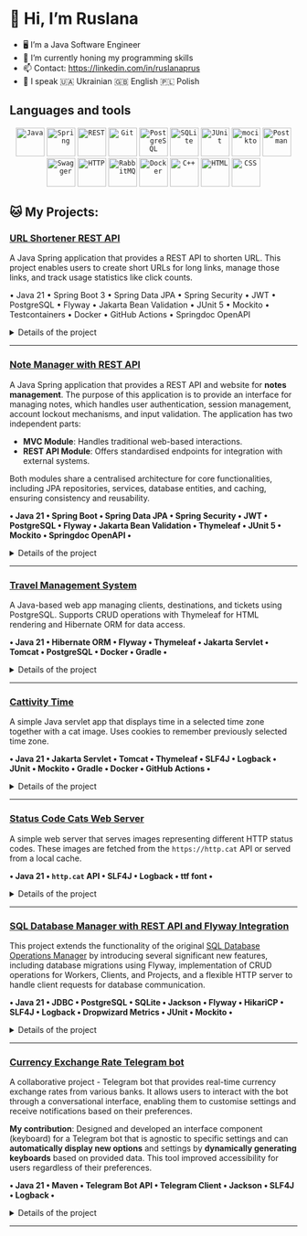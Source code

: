 # 👋 Hi, I’m Ruslana
- 🖥️ I’m a Java Software Engineer 
- 🌱 I’m currently honing my programming skills
- 📫 Contact: https://linkedin.com/in/ruslanaprus
- 📖 I speak 🇺🇦 Ukrainian 🇬🇧 English 🇵🇱 Polish

## Languages and tools
<div align="center">
  <code><img width="50" src="https://raw.githubusercontent.com/marwin1991/profile-technology-icons/refs/heads/main/icons/java.png" alt="Java" title="Java"/></code>
  <code><img width="50" src="https://raw.githubusercontent.com/marwin1991/profile-technology-icons/refs/heads/main/icons/spring.png" alt="Spring" title="Spring"/></code>
  <code><img width="50" src="https://raw.githubusercontent.com/marwin1991/profile-technology-icons/refs/heads/main/icons/rest.png" alt="REST" title="REST"/></code>
  <code><img width="50" src="https://raw.githubusercontent.com/marwin1991/profile-technology-icons/refs/heads/main/icons/git.png" alt="Git" title="Git"/></code>
  <code><img width="50" src="https://raw.githubusercontent.com/marwin1991/profile-technology-icons/refs/heads/main/icons/postgresql.png" alt="PostgreSQL" title="PostgreSQL"/></code>
	<code><img width="50" src="https://raw.githubusercontent.com/marwin1991/profile-technology-icons/refs/heads/main/icons/sqlite.png" alt="SQLite" title="SQLite"/></code>
  <code><img width="50" src="https://raw.githubusercontent.com/marwin1991/profile-technology-icons/refs/heads/main/icons/junit.png" alt="JUnit" title="JUnit"/></code>
	<code><img width="50" src="https://raw.githubusercontent.com/marwin1991/profile-technology-icons/refs/heads/main/icons/mocikto.png" alt="mocikto" title="mocikto"/></code>
  <code><img width="50" src="https://raw.githubusercontent.com/marwin1991/profile-technology-icons/refs/heads/main/icons/postman.png" alt="Postman" title="Postman"/></code>
  <code><img width="50" src="https://raw.githubusercontent.com/marwin1991/profile-technology-icons/refs/heads/main/icons/swagger.png" alt="Swagger" title="Swagger"/></code>
	<code><img width="50" src="https://raw.githubusercontent.com/marwin1991/profile-technology-icons/refs/heads/main/icons/http.png" alt="HTTP" title="HTTP"/></code>
	<code><img width="50" src="https://raw.githubusercontent.com/marwin1991/profile-technology-icons/refs/heads/main/icons/rabbitmq.png" alt="RabbitMQ" title="RabbitMQ"/></code>
	<code><img width="50" src="https://raw.githubusercontent.com/marwin1991/profile-technology-icons/refs/heads/main/icons/docker.png" alt="Docker" title="Docker"/></code>
  <code><img width="50" src="https://raw.githubusercontent.com/marwin1991/profile-technology-icons/refs/heads/main/icons/c++.png" alt="C++" title="C++"/></code>
	<code><img width="50" src="https://raw.githubusercontent.com/marwin1991/profile-technology-icons/refs/heads/main/icons/html.png" alt="HTML" title="HTML"/></code>
	<code><img width="50" src="https://raw.githubusercontent.com/marwin1991/profile-technology-icons/refs/heads/main/icons/css.png" alt="CSS" title="CSS"/></code>
</div>

## :cat: **My Projects**:

### [URL Shortener REST API](https://github.com/ruslanaprus/short-url)

A Java Spring application that provides a REST API to shorten URL. This project enables users to create short URLs for long links, manage those links, and track usage statistics like click counts.

• Java 21 • Spring Boot 3 • Spring Data JPA • Spring Security • JWT • PostgreSQL • Flyway • Jakarta Bean Validation • JUnit 5 • Mockito • Testcontainers • Docker • GitHub Actions • Springdoc OpenAPI

<details>
<summary>Details of the project</summary>
<br>
	
**Short URL Management features:**

- Generate unique short URLs for given long URLs.
- Allow users to define custom short codes (if not already in use).
- Track click statistics for each URL.
- URLs can have an optional expiration date.
- Support for active and expired URL statuses.

**REST API:**

- Fully-documented API using **Springdoc OpenAPI**.
- RESTful endpoints for creating, reading, updating, and deleting URLs.
- Pagination support for listing URLs.

**Security:**

- User authentication using **JWT (JSON Web Tokens)**.
- Endpoints for user registration and login:
    - `/api/v1/signup` - Register a new user.
    - `/api/v1/login` - Authenticate a user and generate a JWT.
- Passwords are securely hashed using **BCryptPasswordEncoder**.
- Stateless, token-based session management.

</details>

---
### [Note Manager with REST API](https://github.com/ruslanaprus/note-manager)

A Java Spring application that provides a REST API and website for **notes management**. The purpose of this application is to provide an interface for managing notes, which handles user authentication, session management, account lockout mechanisms, and input validation. The application has two independent parts:

- **MVC Module**: Handles traditional web-based interactions.
- **REST API Module**: Offers standardised endpoints for integration with external systems.

Both modules share a centralised architecture for core functionalities, including JPA repositories, services, database entities, and caching, ensuring consistency and reusability.

**• Java 21 • Spring Boot • Spring Data JPA • Spring Security • JWT • PostgreSQL • Flyway • Jakarta Bean Validation • Thymeleaf • JUnit 5 • Mockito • Springdoc OpenAPI •**

<details>
<summary>Details of the project</summary>
<br>
  
**REST API**: CRUD endpoints for managing notes with operations like `GET`, `POST`, `PUT`, `DELETE`.

- Query-based **searching** to locate notes **by a keyword**.
- Data frequently **reused within a request** (e.g., fetched user details) is **temporarily cached**.

**Security:**

- Each user's notes are **isolated and private**.
- New users can sign up via `/api/v1/signup`.
- Endpoints `/api/v1/signup` and `/api/v1/login` are publicly accessible, while all other endpoints require authentication.
- Stateless architecture is implemented with **JWT authentication** for secure token-based sessions.
- Passwords are hashed using a secure `PasswordEncoder` implementation.
- Failed login attempts are tracked, with accounts locked temporarily after 3 unsuccessful login attempts.

**Database:**

- Managed with **Spring Data JPA** and **PostgreSQL**.
- **Flyway** handles schema migrations and initial data seeding.

**Open API Documentation:** Provides interactive Swagger UI for testing endpoints.

**Web Application:**

- Implements user-friendly navigation using the **Thymeleaf** template engine.
- Provides forms for login, signup, and note operations with dynamic content rendering.
</details>

---
### [Travel Management System](https://github.com/ruslanaprus/goit-academy-dev-hw13)

A Java-based web app managing clients, destinations, and tickets using PostgreSQL. Supports CRUD operations with Thymeleaf for HTML rendering and Hibernate ORM for data access.

**• Java 21 • Hibernate ORM • Flyway • Thymeleaf • Jakarta Servlet • Tomcat •  PostgreSQL • Docker • Gradle •**

<details>
<summary>Details of the project</summary>
<br>
  
- Provides backend services to manage clients, planets, and tickets through HTTP.
- DAO layer is used to manage database transactions.
- DTO pattern is used for fetching and presenting a subset of entity attributes.
- The `IGenericService` interface and `GenericService` class define reusable CRUD methods that can handle any type of entity.
- `TicketService` uses Hibernate Query Language to execute custom queries for data fetching by joining multiple tables and selecting specific fields.
- Servlet is used to translate HTTP requests into service calls following the MVC design pattern.
- Thymeleaf templates to render responses.

</details>


---
### [Cattivity Time](https://github.com/ruslanaprus/goit-academy-dev-hw11)

A simple Java servlet app that displays time in a selected time zone together with a cat image. Uses cookies to remember previously selected time zone.

**• Java 21 • Jakarta Servlet • Tomcat • Thymeleaf • SLF4J • Logback • JUnit • Mockito • Gradle • Docker • GitHub Actions •**

<details>
<summary>Details of the project</summary>
<br>

- Returns pictures of the cute cats.
- Uses HttpFilter checking requests to `/time` endpoint to validate `timezone` parameter.
- Uses `Thymeleaf` to render response pages (for both success and error).
- You can deploy the application using Docker with the official Tomcat 10 image from Docker Hub.

</details>

---


### [Status Code Cats Web Server](https://github.com/ruslanaprus/goit-academy-dev-hw09)

A simple web server that serves images representing different HTTP status codes. These images are fetched from the `https://http.cat` API or served from a local cache.

**• Java 21 • `http.cat` API • SLF4J • Logback • ttf font •**

<details>
<summary>Details of the project</summary>
<br>

- This is an exercise in web server implementation based on `com.sun.net.httpserver.HttpServer`.
- Before downloading images from `http.cat` API, the application sends a **HEAD** request to ensure the image exists at the source.
- For image handling optimization, caching is implemented at two levels:
    1. **In-Memory Caching**: To minimize file system access and API calls, recently requested images are stored as `CachedImage` objects, which include the image bytes and a timestamp.
    2. **File System Caching**: Before fetching an image from the remote API, the file system is checked for a locally stored copy to avoid repeated downloads.
- During the download, images are written to temporary files to avoid partial downloads in case of network errors.
- Added custom cat-like fonts as a cute extra feature.

</details>

---

### [SQL Database Manager with REST API and Flyway Integration](https://github.com/ruslanaprus/goit-academy-dev-hw08)

This project extends the functionality of the original [SQL Database Operations Manager](https://github.com/ruslanaprus/goit-academy-dev-hw07) by introducing several significant new features, including database migrations using Flyway, implementation of CRUD operations for Workers, Clients, and Projects, and a flexible HTTP server to handle client requests for database communication.

**• Java 21 • JDBC • PostgreSQL • SQLite • Jackson • Flyway • HikariCP • SLF4J • Logback • Dropwizard Metrics • JUnit • Mockito •**

<details>
<summary>Details of the project</summary>
<br>

- Used Flyway Gradle Plugin for DB migrations.
- Used **Template Method Pattern** to implement `AbstractGenericService`. The class works as a template and provides methods that represent steps for CRUD operations (preparing statements, executing queries, handling result sets) that vary by entity type, so they are implemented in subclasses.
- Created 2 mappers: `EntityMapper` - to map domain objects to SQL statements and vice versa, isolating SQL interactions from business logic, and `JsonEntityMapper` - to handle JSON data conversion, allowing the API to send and receive JSON-formatted data.
- `MyHttpServer` handles HTTP requests by checking the HTTP method (`GET`, `POST`, `PUT`, `DELETE`) and routing the request to the appropriate service method. Includes error handling for unsupported methods (405), missing resources (404), invalid requests (400).
- `HttpServerFactory` registers context paths (endpoints) for each service, enabling the API to expose different resources (e.g., `/client`, `/worker`). In this way, each service operates within a defined context path to provide clear routing based on resource type.

</details>

---

### [Currency Exchange Rate Telegram bot](https://github.com/ruslanaprus/currency-bot)

A collaborative project - Telegram bot that provides real-time currency exchange rates from various banks. It allows users to interact with the bot through a conversational interface, enabling them to customise settings and receive notifications based on their preferences.

**My contribution**: Designed and developed an interface component (keyboard) for a Telegram bot that is agnostic to specific settings and can **automatically display new options** and settings by **dynamically generating keyboards** based on provided data. This tool improved accessibility for users regardless of their preferences.

**• Java 21 • Maven • Telegram Bot API • Telegram Client • Jackson • SLF4J • Logback •**

<details>
<summary>Details of the project</summary>
<br>

- **Real-Time Currency Rates**: Fetches and displays the latest exchange rates from multiple banks.
- **User Settings**:
	- Allows users to customise their settings, including preferred currencies and notification times.
	- Settings are loaded from storage during initialisation, allowing the bot to resume with the same settings as before a shutdown.
	- User settings can be stored in a JSON file and updated once the user clicks on a specific button. If the user doesn't choose any settings, default settings will be applied.
- **Notifications**:
	- Bot sends notifications to users based on their settings.
	- User can choose the convenient for them time for notifications.
- **Scalability**: Designed to be easily extendable for adding new banks or currencies, using external storage for user settings.

</details>

---
